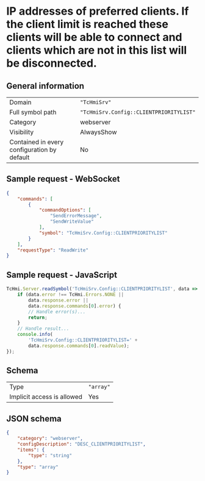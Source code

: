 # IP addresses of preferred clients. If the client limit is reached these clients will be able to connect and clients which are not in this list will be disconnected.

## General information

|  |  |
| - | - |
| Domain | `"TcHmiSrv"` |
| Full symbol path | `"TcHmiSrv.Config::CLIENTPRIORITYLIST"` |
| Category | webserver |
| Visibility | AlwaysShow |
| Contained in every configuration by default | No |

## Sample request - WebSocket

```json
{
    "commands": [
        {
            "commandOptions": [
                "SendErrorMessage",
                "SendWriteValue"
            ],
            "symbol": "TcHmiSrv.Config::CLIENTPRIORITYLIST"
        }
    ],
    "requestType": "ReadWrite"
}
```

## Sample request - JavaScript

```javascript
TcHmi.Server.readSymbol('TcHmiSrv.Config::CLIENTPRIORITYLIST', data => {
    if (data.error !== TcHmi.Errors.NONE ||
        data.response.error ||
        data.response.commands[0].error) {
        // Handle error(s)...
        return;
    }
    // Handle result...
    console.info(
        'TcHmiSrv.Config::CLIENTPRIORITYLIST=' +
        data.response.commands[0].readValue);
});
```

## Schema

|  |  |
| - | - |
| Type | `"array"` |
| Implicit access is allowed | Yes |

## JSON schema

```json
{
    "category": "webserver",
    "configDescription": "DESC_CLIENTPRIORITYLIST",
    "items": {
        "type": "string"
    },
    "type": "array"
}
```
